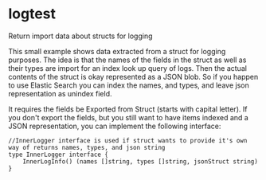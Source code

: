 # logtest
Return import data about structs for logging


This small example shows data extracted from a struct for logging purposes.  The idea is that the names of the fields in the struct as well as their types are import for an index look up query of logs.  Then the actual contents of the struct is okay represented as a JSON blob.  So if you happen to use Elastic Search you can index the names, and types, and leave json representation as unindex field.


It requires the fields be Exported from Struct (starts with capital letter).  If you don't export the fields, but you still want to have items indexed and a JSON representation, you can implement the following interface:

```
//InnerLogger interface is used if struct wants to provide it's own way of returns names, types, and json string
type InnerLogger interface {
	InnerLogInfo() (names []string, types []string, jsonStruct string)
}
```


